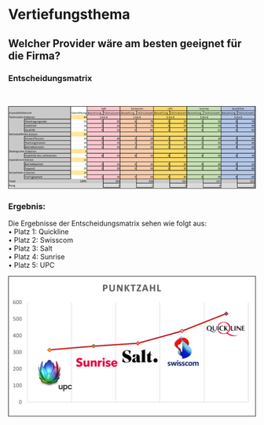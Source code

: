 # Vertiefungsthema





## Welcher Provider wäre am besten geeignet für die Firma?

### Entscheidungsmatrix 
<br>

![Entscheidungsmatrix](/Bilder/Vertiefungsarbeit/Entscheidungsmatrix.png)

### Ergebnis:
Die Ergebnisse der Entscheidungsmatrix sehen wie folgt aus:<br>
•	Platz 1: Quickline<br>
•	Platz 2: Swisscom<br>
•	Platz 3: Salt<br>
•	Platz 4: Sunrise<br>
•	Platz 5: UPC

![Ergebnis](/Bilder/Vertiefungsarbeit/Ergebnis.png)

